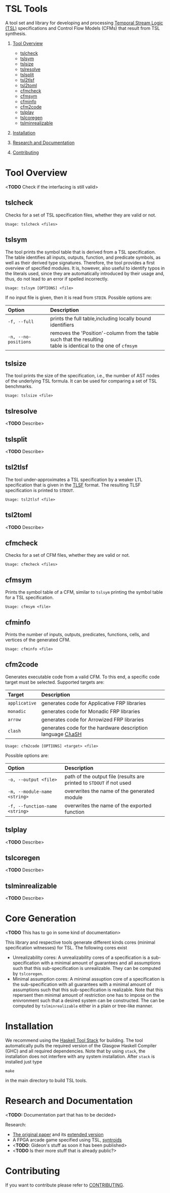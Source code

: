 # TSL Tools

A tool set and library for developing and processing [Temporal Stream Logic
(TSL)](https://www.react.uni-saarland.de/publications/FKPS19a.html)
specifications and Control Flow Models (CFMs) that result from TSL
synthesis. 

1. [Tool Overview](#tool-overview)
    * [tslcheck](#tslcheck)
    * [tslsym](#tslsym)
    * [tslsize](#tslsize)
    * [tslresolve](#tslresolve)
    * [tslsplit](#tslsplit)
    * [tsl2tlsf](#tsl2tlsf)
    * [tsl2toml](#tsl2toml)
    * [cfmcheck](#cfmcheck)
    * [cfmsym](#cfmsym)
    * [cfminfo](#cfminfo)
    * [cfm2code](#cfm2code)
    * [tslplay](#tslplay)
    * [tslcoregen](#tslcoregen)
    * [tslminrealizable](#tslminrealizable)

2. [Installation](#installation)
3. [Research and Documentation](#research-and-documentation)
4. [Contributing]()

# Tool Overview

<**TODO** Check if the interfacing is still valid>

## tslcheck

Checks for a set of TSL specification files, whether they are valid or not.

`Usage: tslcheck <files>`

## tslsym

The tool prints the symbol table that is derived from a TSL
specification. The table identifies all inputs, outputs, function, and
predicate symbols, as well as their derived type signatures. Therefore,
the tool provides a first overview of specified modules. It is,
however, also useful to identify typos in the literals used, since they
are automatically introduced by their usage and, thus, do not lead to
an error if spelled incorrectly.

`Usage: tslsym [OPTIONS] <file>`

If no input file is given, then it is read from `STDIN`. Possible
options are:

|Option|Description|
|:-|:-|
| `-f, --full` | prints the full table,including locally bound identifiers |
| `-n, --no-positions` | removes the 'Position'-column from the table such that the resulting </br> table is identical to the one of `cfmsym` |


## tslsize

The tool prints the size of the specification, i.e., the number of AST
nodes of the underlying TSL formula. It can be used for comparing a
set of TSL benchmarks.

`Usage: tslsize <file>`

## tslresolve

<**TODO** Describe>


## tslsplit

<**TODO** Describe>


## tsl2tlsf

The tool under-approximates a TSL specification by a weaker LTL
specification that is given in the [TLSF](https://arxiv.org/abs/1604.02284)
format. The resulting TLSF specification is printed to `STDOUT`.

`Usage: tsl2tlsf <file>`


## tsl2toml 

<**TODO** Describe>


## cfmcheck

Checks for a set of CFM files, whether they are valid or not.

`Usage: cfmcheck <files>`


## cfmsym

Prints the symbol table of a CFM, similar to `tslsym` printing the
symbol table for a TSL specification.

`Usage: cfmsym <file>`


## cfminfo

Prints the number of inputs, outputs, predicates, functions, cells,
and vertices of the generated CFM.

`Usage: cfminfo <file>`


## cfm2code

Generates executable code from a valid CFM. To this end, a specific
code target must be selected. Supported targets are:

| Target | Description |
|:-|:-|
| `applicative` | generates code for Applicative FRP libraries |
| `monadic` | generates code for Monadic FRP libraries |
| `arrow` | generates code for Arrowized FRP libraries |
| `clash` | generates code for the hardware description language [CλaSH](https://clash-lang.org/) |

`Usage: cfm2code [OPTIONS] <target> <file>`

Possible options are:

|Option|Description|
|:-|:-|
| `-o, --output <file>` | path of the output file (results are printed to `STDOUT` if not used |
| `-m, --module-name <string>` | overwrites the name of the generated module |
| `-f, --function-name <string>` | overwrites the name of the exported function |


## tslplay

<**TODO** Describe>


## tslcoregen

<**TODO** Describe>


## tslminrealizable

<**TODO** Describe>


# Core Generation

<**TODO** This has to go in some kind of documentation>

This library and respective tools generate different kinds cores (minimal 
specification witnesses) for TSL. The following cores exist

* Unrealizability cores: A unrealizability cores of a specification is a 
  sub-specification with a minimal amount of guarantees and all assumptions 
  such that this sub-specification is unrealizable. 
  They can be computed by ``tslcoregen``.
* Minimal assumption cores: A minimal assuption core of a specification is the 
  sub-specification with all guarantees with a minimal amount of assumptions 
  such that this sub-specification is realizable.
  Note that this repersent then minimal amount of restriction one has to impose
  on the enivronment such that a desired system can be constructed. 
  The can be computed by ``tslminrealizable`` either in a plain or tree-like
  manner.

# Installation

We recommend using the [Haskell Tool Stack](http://haskellstack.org/)
for building. The tool automatically pulls the required version of the 
Glasgow Haskell Compiler (GHC) and all required dependencies. Note that by 
using `stack`, the installation does not interfere with any system 
installation. After `stack` is installed just type

`make`

in the main directory to build TSL tools.

# Research and Documentation

<**TODO:** Documentation part that has to be decided> 

Research:
* [The original paper](https://www.react.uni-saarland.de/publications/FKPS19a.html)
  and its 
  [extended version](https://arxiv.org/abs/1712.00246)
* A FPGA arcade game specified using TSL, 
  [syntroids](https://www.react.uni-saarland.de/casestudies/syntroids/)
* <**TODO**: Gideon's stuff as soon it has been published>
* <**TODO** Is their more stuff that is already public?>

# Contributing

If you want to contribute please refer to [CONTRIBUTING](./CONTRIBUTING.md).
